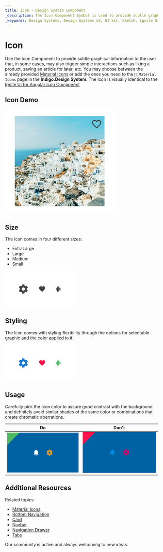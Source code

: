 ```yaml
---
title: Icon - Design System Component
_description: The Icon Component Symbol is used to provide subtle graphical indications to the user that also may trigger an interaction. 
_keywords: Design Systems, Design Systems UX, UI kit, Sketch, Ignite UI for Angular, Sketch to Angular, Sketch to Angular, Angular, Angular Design System, Export code from Sketch, Design Kits for Angular, Sketch HTML, Sketch to HTML, Sketch UI kits
---
```


# Icon

Use the Icon Component to provide subtle graphical information to the user that, in some cases, may also trigger simple interactions such as liking a product, saving an article for later, etc. You may choose between the already provided [Material Icons](../style/material-icons.md) or add the ones you need to the `🎨 Material Icons` page in the **Indigo.Design System**. The Icon is visually identical to the [Ignite UI for Angular Icon Component](https://www.infragistics.com/products/ignite-ui-angular/angular/components/icon.html)

## Icon Demo

<img class="responsive-img" src="../images/icon_demo.png" srcset="../images/icon_demo@2x.png 2x" />

## Size

The Icon comes in four different sizes:

- ExtraLarge
- Large
- Medium
- Small

<img class="responsive-img" src="../images/icon_sizes.png" srcset="../images/icon_sizes@2x.png 2x" />

## Styling

The Icon comes with styling flexibility through the options for selectable graphic and the color applied to it.

<img class="responsive-img" src="../images/icon_styling.png" srcset="../images/icon_styling@2x.png 2x" />

## Usage

Carefully pick the Icon color to assure good contrast with the background and definitely avoid similar shades of the same color or combinations that create chromatic aberrations.

| Do                          | Don't                         |
| --------------------------- | ----------------------------- |
| <img class="responsive-img" src="../images/icon_do1.png" srcset="../images/icon_do1@2x.png 2x" /> | <img class="responsive-img" src="../images/icon_dont1.png" srcset="../images/icon_dont1@2x.png 2x" /> |

## Additional Resources

Related topics:

- [Material Icons](../style/material-icons.md)
- [Bottom Navigation](bottom-nav.md)
- [Card](card.md)
- [Navbar](navbar.md)
- [Navigation Drawer](nav-drawer.md)
- [Tabs](tabs.md)
  <div class="divider--half"></div>

Our community is active and always welcoming to new ideas.


